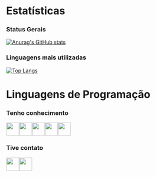 # Estatísticas
### Status Gerais

[![Anurag's GitHub stats](https://github-readme-stats.vercel.app/api?username=pabloosegat)](https://github.com/pabloosegat/github-readme-stats)

### Linguagens mais utilizadas
[![Top Langs](https://github-readme-stats.vercel.app/api/top-langs/?username=pabloosegat)](https://github.com/pabloosegat/github-readme-stats)

# Linguagens de Programação
### Tenho conhecimento
<img src="https://cdn.jsdelivr.net/gh/devicons/devicon/icons/python/python-original-wordmark.svg" width=35 height=35 /><img src="https://cdn.jsdelivr.net/gh/devicons/devicon/icons/flask/flask-original-wordmark.svg" width=35; height=35 /><img src="https://cdn.jsdelivr.net/gh/devicons/devicon/icons/html5/html5-original-wordmark.svg" width=35 height=35 /><img src="https://cdn.jsdelivr.net/gh/devicons/devicon/icons/css3/css3-original-wordmark.svg" width=35 height=35 /><img src="https://cdn.jsdelivr.net/gh/devicons/devicon/icons/mysql/mysql-original-wordmark.svg" width=35 height=35 />

### Tive contato
<img src="https://cdn.jsdelivr.net/gh/devicons/devicon/icons/java/java-original-wordmark.svg" width=35 height=35 /><img src="https://cdn.jsdelivr.net/gh/devicons/devicon/icons/javascript/javascript-original.svg" width=35 height=35 />
